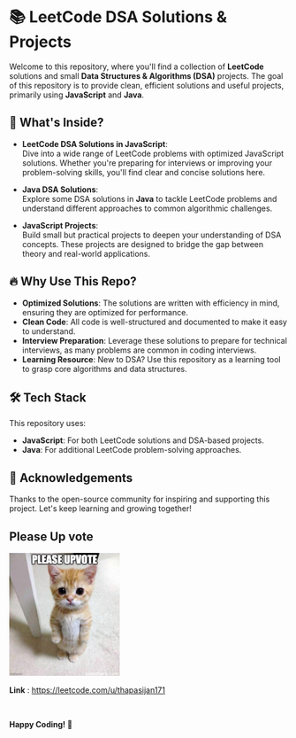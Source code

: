 # 📚 LeetCode DSA Solutions & Projects

Welcome to this repository, where you'll find a collection of **LeetCode** solutions and small **Data Structures & Algorithms (DSA)** projects. The goal of this repository is to provide clean, efficient solutions and useful projects, primarily using **JavaScript** and **Java**.

## 🧠 What's Inside?

- **LeetCode DSA Solutions in JavaScript**:  
  Dive into a wide range of LeetCode problems with optimized JavaScript solutions. Whether you're preparing for interviews or improving your problem-solving skills, you'll find clear and concise solutions here.
  
- **Java DSA Solutions**:  
  Explore some DSA solutions in **Java** to tackle LeetCode problems and understand different approaches to common algorithmic challenges.
  
- **JavaScript Projects**:  
  Build small but practical projects to deepen your understanding of DSA concepts. These projects are designed to bridge the gap between theory and real-world applications.

## 🔥 Why Use This Repo?

- **Optimized Solutions**: The solutions are written with efficiency in mind, ensuring they are optimized for performance.
- **Clean Code**: All code is well-structured and documented to make it easy to understand.
- **Interview Preparation**: Leverage these solutions to prepare for technical interviews, as many problems are common in coding interviews.
- **Learning Resource**: New to DSA? Use this repository as a learning tool to grasp core algorithms and data structures.

## 🛠️ Tech Stack

This repository uses:

- **JavaScript**: For both LeetCode solutions and DSA-based projects.
- **Java**: For additional LeetCode problem-solving approaches.

## 🙌 Acknowledgements
Thanks to the open-source community for inspiring and supporting this project. Let's keep learning and growing together!

## Please Up vote 
<img src="assets/cat.jpeg" width="200px" />

<br>

**Link** : https://leetcode.com/u/thapasijan171

<br>

**Happy Coding! 🚀**